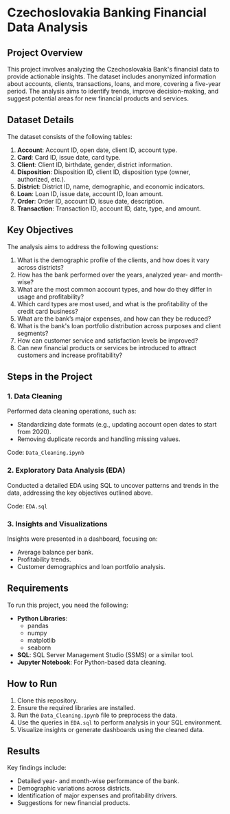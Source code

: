 # Czechoslovakia Banking Financial Data Analysis

## Project Overview
This project involves analyzing the Czechoslovakia Bank's financial data to provide actionable insights. The dataset includes anonymized information about accounts, clients, transactions, loans, and more, covering a five-year period. The analysis aims to identify trends, improve decision-making, and suggest potential areas for new financial products and services.

## Dataset Details
The dataset consists of the following tables:
1. **Account**: Account ID, open date, client ID, account type.
2. **Card**: Card ID, issue date, card type.
3. **Client**: Client ID, birthdate, gender, district information.
4. **Disposition**: Disposition ID, client ID, disposition type (owner, authorized, etc.).
5. **District**: District ID, name, demographic, and economic indicators.
6. **Loan**: Loan ID, issue date, account ID, loan amount.
7. **Order**: Order ID, account ID, issue date, description.
8. **Transaction**: Transaction ID, account ID, date, type, and amount.

## Key Objectives
The analysis aims to address the following questions:
1. What is the demographic profile of the clients, and how does it vary across districts?
2. How has the bank performed over the years, analyzed year- and month-wise?
3. What are the most common account types, and how do they differ in usage and profitability?
4. Which card types are most used, and what is the profitability of the credit card business?
5. What are the bank’s major expenses, and how can they be reduced?
6. What is the bank's loan portfolio distribution across purposes and client segments?
7. How can customer service and satisfaction levels be improved?
8. Can new financial products or services be introduced to attract customers and increase profitability?

## Steps in the Project
### 1. Data Cleaning
Performed data cleaning operations, such as:
- Standardizing date formats (e.g., updating account open dates to start from 2020).
- Removing duplicate records and handling missing values.

Code: `Data_Cleaning.ipynb`

### 2. Exploratory Data Analysis (EDA)
Conducted a detailed EDA using SQL to uncover patterns and trends in the data, addressing the key objectives outlined above.

Code: `EDA.sql`

### 3. Insights and Visualizations
Insights were presented in a dashboard, focusing on:
- Average balance per bank.
- Profitability trends.
- Customer demographics and loan portfolio analysis.

## Requirements
To run this project, you need the following:
- **Python Libraries**:
  - pandas
  - numpy
  - matplotlib
  - seaborn
- **SQL**: SQL Server Management Studio (SSMS) or a similar tool.
- **Jupyter Notebook**: For Python-based data cleaning.

## How to Run
1. Clone this repository.
2. Ensure the required libraries are installed.
3. Run the `Data_Cleaning.ipynb` file to preprocess the data.
4. Use the queries in `EDA.sql` to perform analysis in your SQL environment.
5. Visualize insights or generate dashboards using the cleaned data.

## Results
Key findings include:
- Detailed year- and month-wise performance of the bank.
- Demographic variations across districts.
- Identification of major expenses and profitability drivers.
- Suggestions for new financial products.
